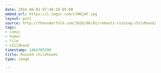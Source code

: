 ```yaml
---
date: 2016-06-01 07:48:10-05:00
embed_url: https://i.imgur.com/c7W6jAF.jpg
layout: post
source: http://theunderfold.com/2016/06/01/reboots-ruining-childhood/
tags:
- comic
- humor
- film
- childhood
timestamp: 1464785290
title: Ruined childhoods
type: image

---
```

